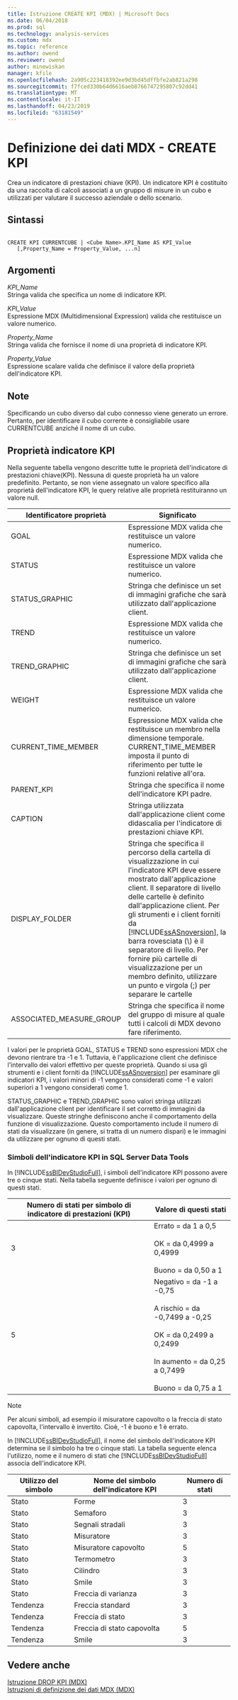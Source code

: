 ```yaml
---
title: Istruzione CREATE KPI (MDX) | Microsoft Docs
ms.date: 06/04/2018
ms.prod: sql
ms.technology: analysis-services
ms.custom: mdx
ms.topic: reference
ms.author: owend
ms.reviewer: owend
author: minewiskan
manager: kfile
ms.openlocfilehash: 2a905c223418392ee9d3bd45dffbfe2ab821a298
ms.sourcegitcommit: f7fced330b64d6616aeb8766747295807c92dd41
ms.translationtype: MT
ms.contentlocale: it-IT
ms.lasthandoff: 04/23/2019
ms.locfileid: "63181549"
---
```

# <a name="mdx-data-definition---create-kpi"></a>Definizione dei dati MDX - CREATE KPI


  Crea un indicatore di prestazioni chiave (KPI). Un indicatore KPI è costituito da una raccolta di calcoli associati a un gruppo di misure in un cubo e utilizzati per valutare il successo aziendale o dello scenario.  
  
## <a name="syntax"></a>Sintassi  
  
```  
  
CREATE KPI CURRENTCUBE | <Cube Name>.KPI_Name AS KPI_Value  
   [,Property_Name = Property_Value, ...n]  
```  
  
## <a name="arguments"></a>Argomenti  
 *KPI_Name*  
 Stringa valida che specifica un nome di indicatore KPI.  
  
 *KPI_Value*  
 Espressione MDX (Multidimensional Expression) valida che restituisce un valore numerico.  
  
 *Property_Name*  
 Stringa valida che fornisce il nome di una proprietà di indicatore KPI.  
  
 *Property_Value*  
 Espressione scalare valida che definisce il valore della proprietà dell'indicatore KPI.  
  
## <a name="remarks"></a>Note  
 Specificando un cubo diverso dal cubo connesso viene generato un errore. Pertanto, per identificare il cubo corrente è consigliabile usare CURRENTCUBE anziché il nome di un cubo.  
  
## <a name="kpi-properties"></a>Proprietà indicatore KPI  
 Nella seguente tabella vengono descritte tutte le proprietà dell'indicatore di prestazioni chiave(KPI). Nessuna di queste proprietà ha un valore predefinito. Pertanto, se non viene assegnato un valore specifico alla proprietà dell'indicatore KPI, le query relative alle proprietà restituiranno un valore null.  
  
|Identificatore proprietà|Significato|  
|-------------------------|-------------|  
|GOAL|Espressione MDX valida che restituisce un valore numerico.|  
|STATUS|Espressione MDX valida che restituisce un valore numerico.|  
|STATUS_GRAPHIC|Stringa che definisce un set di immagini grafiche che sarà utilizzato dall'applicazione client.|  
|TREND|Espressione MDX valida che restituisce un valore numerico.|  
|TREND_GRAPHIC|Stringa che definisce un set di immagini grafiche che sarà utilizzato dall'applicazione client.|  
|WEIGHT|Espressione MDX valida che restituisce un valore numerico.|  
|CURRENT_TIME_MEMBER|Espressione MDX valida che restituisce un membro nella dimensione temporale. CURRENT_TIME_MEMBER imposta il punto di riferimento per tutte le funzioni relative all'ora.|  
|PARENT_KPI|Stringa che specifica il nome dell'indicatore KPI padre.|  
|CAPTION|Stringa utilizzata dall'applicazione client come didascalia per l'indicatore di prestazioni chiave KPI.|  
|DISPLAY_FOLDER|Stringa che specifica il percorso della cartella di visualizzazione in cui l'indicatore KPI deve essere mostrato dall'applicazione client. Il separatore di livello delle cartelle è definito dall'applicazione client. Per gli strumenti e i client forniti da [!INCLUDE[ssASnoversion](../includes/ssasnoversion-md.md)], la barra rovesciata (\\) è il separatore di livello. Per fornire più cartelle di visualizzazione per un membro definito, utilizzare un punto e virgola (;) per separare le cartelle|  
|ASSOCIATED_MEASURE_GROUP|Stringa che specifica il nome del gruppo di misure al quale tutti i calcoli di MDX devono fare riferimento.|  
  
 I valori per le proprietà GOAL, STATUS e TREND sono espressioni MDX che devono rientrare tra -1 e 1. Tuttavia, è l'applicazione client che definisce l'intervallo dei valori effettivo per queste proprietà. Quando si usa gli strumenti e i client forniti da [!INCLUDE[ssASnoversion](../includes/ssasnoversion-md.md)] per esaminare gli indicatori KPI, i valori minori di -1 vengono considerati come -1 e valori superiori a 1 vengono considerati come 1.  
  
 STATUS_GRAPHIC e TREND_GRAPHIC sono valori stringa utilizzati dall'applicazione client per identificare il set corretto di immagini da visualizzare. Queste stringhe definiscono anche il comportamento della funzione di visualizzazione. Questo comportamento include il numero di stati da visualizzare (in genere, si tratta di un numero dispari) e le immagini da utilizzare per ognuno di questi stati.  
  
### <a name="kpi-graphics-in-sql-server-data-tools"></a>Simboli dell'indicatore KPI in SQL Server Data Tools  
 In [!INCLUDE[ssBIDevStudioFull](../includes/ssbidevstudiofull-md.md)], i simboli dell'indicatore KPI possono avere tre o cinque stati. Nella tabella seguente definisce i valori per ognuno di questi stati.  
  
|Numero di stati per simbolo di indicatore di prestazioni (KPI)|Valore di questi stati|  
|--------------------------------------|---------------------------|  
|3|Errato = da 1 a 0,5<br /><br /> OK = da 0,4999 a 0,4999<br /><br /> Buono = da 0,50 a 1|  
|5|Negativo = da -1 a -0,75<br /><br /> A rischio = da -0,7499 a -0,25<br /><br /> OK = da 0,2499 a 0,2499<br /><br /> In aumento = da 0,25 a 0,7499<br /><br /> Buono = da 0,75 a 1|  
  
> [!NOTE]  
>  Per alcuni simboli, ad esempio il misuratore capovolto o la freccia di stato capovolta, l'intervallo è invertito. Cioè, -1 è buono e 1 è errato.  
  
 In [!INCLUDE[ssBIDevStudioFull](../includes/ssbidevstudiofull-md.md)], il nome del simbolo dell'indicatore KPI determina se il simbolo ha tre o cinque stati. La tabella seguente elenca l'utilizzo, nome e il numero di stati che [!INCLUDE[ssBIDevStudioFull](../includes/ssbidevstudiofull-md.md)] associa dell'indicatore KPI.  
  
|Utilizzo del simbolo|Nome del simbolo dell'indicatore KPI|Numero di stati|  
|--------------------|-------------------------|----------------------|  
|Stato|Forme|3|  
|Stato|Semaforo|3|  
|Stato|Segnali stradali|3|  
|Stato|Misuratore|3|  
|Stato|Misuratore capovolto|5|  
|Stato|Termometro|3|  
|Stato|Cilindro|3|  
|Stato|Smile|3|  
|Stato|Freccia di varianza|3|  
|Tendenza|Freccia standard|3|  
|Tendenza|Freccia di stato|3|  
|Tendenza|Freccia di stato capovolta|5|  
|Tendenza|Smile|3|  
  
## <a name="see-also"></a>Vedere anche  
 [Istruzione DROP KPI &#40;MDX&#41;](../mdx/mdx-data-definition-drop-kpi.md)   
 [Istruzioni di definizione dei dati MDX &#40;MDX&#41;](../mdx/mdx-data-definition-statements-mdx.md)  
  
  

